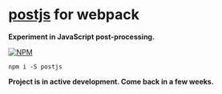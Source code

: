 # [postjs](https://npmjs.com/package/postjs) for webpack

**Experiment in JavaScript post-processing.**


[![NPM](https://nodei.co/npm/postjs.png?stars=true&downloads=true)](https://nodei.co/npm/postjs/)


`npm i -S postjs`


**Project is in active development. Come back in a few weeks.**
